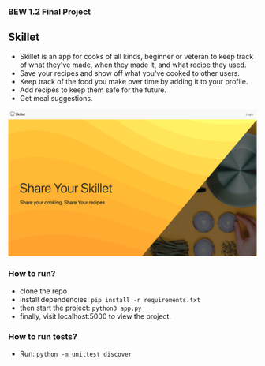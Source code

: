 ### BEW 1.2 Final Project

## Skillet 

* Skillet is an app for cooks of all kinds, beginner or veteran to keep track of what they've made, when they made it, and what recipe they used.
* Save your recipes and show off what you've cooked to other users.
* Keep track of the food you make over time by adding it to your profile.
* Add recipes to keep them safe for the future.
* Get meal suggestions.

![Skillet](/skillet/static/readme-preview.png)

### How to run?
* clone the repo
* install dependencies: ```pip install -r requirements.txt```
* then start the project: ```python3 app.py```
* finally, visit localhost:5000 to view the project.

### How to run tests?
* Run: ```python -m unittest discover```

